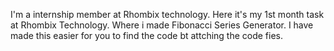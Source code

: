 I'm a internship member at Rhombix technology. 
Here it's my 1st month task at Rhombix Technology.
Where i made Fibonacci Series Generator.
I have made this easier for you to find the code bt attching the code fies.
